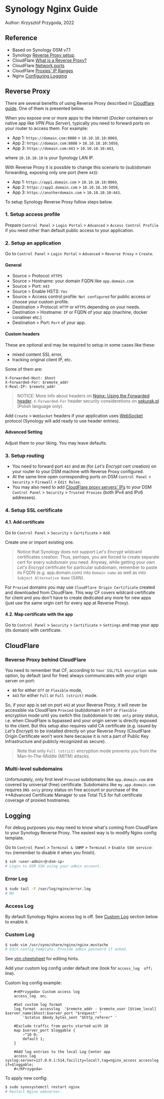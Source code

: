 # Synology Nginx Guide

Author: Krzysztof Przygoda, 2022

## Reference

[CloudFlare Reverse Proxy]: https://www.cloudflare.com/learning/cdn/glossary/reverse-proxy/

- Based on Synology DSM v7.1
- Synology [Reverse Proxy setup](https://kb.synology.com/en-us/DSM/help/DSM/AdminCenter/system_login_portal_advanced?version=7).
- CloudFlare [What is a Reverse Proxy?][CloudFlare Reverse Proxy]
- CloudFlare [Network ports](https://developers.cloudflare.com/fundamentals/get-started/reference/network-ports/)
- CloudFlare [Proxies' IP Ranges](https://www.cloudflare.com/en-gb/ips/)
- Nginx [Configuring Logging](https://docs.nginx.com/nginx/admin-guide/monitoring/logging/)

## Reverse Proxy

There are several benefits of using Reverse Proxy described in [Cloudflare guide][CloudFlare Reverse Proxy]. One of them is presented below.

When you expose one or more apps to the Internet (*Docker* containers or native app like *VPN Plus Server*), typically you need to forward ports on your router to access them. For example:
- App 1: `https://domain.com:8080` > `10.10.10.10:8069`,
- App 2: `https://domain.com:8088` > `10.10.10.10:5050`,
- App 3: `https://domain.com:443` > `10.10.10.10:443`,

where `10.10.10.10` is your Synology LAN IP.

With Reverse Proxy it is possible to change this scenario to (sub)domain forwarding, exposing only one port (here `443`):
- App 1: `https://app1.domain.com` > `10.10.10.10:8069`,
- App 2: `https://app2.domain.com` > `10.10.10.10:5050`,
- App 3: `https://anotherdomain.com` > `10.10.10.10:443`.

To setup Synology Reverse Proxy follow steps below.

### 1. Setup access profile
Prepare `Control Panel` > `Login Portal` > `Advanced` > `Access Control Profile` if you need other than default public access to your application.

### 2. Setup an application
Go to `Control Panel` > `Login Portal` > `Advanced` > `Reverse Proxy` > `Create`.

#### General

 - Source > Protocol: `HTTPS`
 - Source > Hostname: your domain FQDN like `app.domain.com`
 - Source > Port: `443`
 - Source > Enable HSTS: `Yes`
 - Source > Access control profile: `Not configured` for public access or choose your custom profile.
 - Destination > Protocol: `HTTP` or `HTTPS` depending on your needs.
 - Destination > Hostname: `IP` or FQDN of your app (machine, docker conatiner etc.)
 - Destination > Port: `Port` of your app.

#### Custom headers
These are optional and may be required to setup in some cases like these:
- mixed content SSL error,
- tracking original client IP, etc.

Some of them are:
```
X-Forwarded-Host: $host
X-Forwarded-For: $remote_addr
X-Real-IP: $remote_addr
```
> NOTICE: More info about headers on [Nginx: Using the Forwarded header](https://www.nginx.com/resources/wiki/start/topics/examples/forwarded/). `X-Forwarded-For` header security consideretions on [sekurak.pl](https://sekurak.pl/naglowek-x-forwarded-for-problemy-bezpieczenstwa/) (Polish language only).

Add `Create` > `WebSocket` headers if your application uses [WebSocket](https://en.wikipedia.org/wiki/WebSocket) protocol (Synology will add ready to use header entries).

#### Advanced Setting
Adjust them to your liking. You may leave defaults.

### 3. Setup routing
- You need to forward port `443` and `80` (for *Let's Encrypt* cert creation) on your router to your DSM machine with Reverse Proxy configured.
- At the same time open corresponding ports on DSM `Control Panel` > `Security` > `Firewall` > `Edit Rules`.
- You may also need to add [CloudFlare proxy servers' IPs](https://www.cloudflare.com/ips/) to your DSM `Control Panel` > `Security` > `Trusted Proxies` (both IPv4 and IPv6 addresses).

### 4. Setup SSL certificate

#### 4.1. Add certificate
Go to `Control Panel` > `Security` > `Certificate` > `Add`.

Create one or import existing one.

> Notice that Synology does not support *Let's Encrypt* wildcard certificates creation. Thus, perhaps, you are forced to create separate cert for every subdomain you need. Anyway, while getting your own *Let's Encrypt* certificate for particular subdomain, remember to paste its FQDN (e.g. app.domain.com) into `Domain name` as well as into `Subject Alternative Name` (SAN).

For `Proxied` domains you may use `CloudFlare Origin Certificate` created and downloaded from CloudFlare. This way CF covers wildcard certificate for client and you don't have to create dedicated any more for new apps (just use the same orgin cert for every app at Reverse Proxy).

#### 4.2. Map certificate with the app
Go to `Control Panel` > `Security` > `Certificate` > `Settings` and map your app (its domain) with certificate.

## CloudFlare

### Reverse Proxy behind CloudFlare
You need to remember that CF, according to `Your SSL/TLS encryption mode` option, by default (and for free) always communicates with your origin server on port:
- `80` for either `Off` or `Flexible` mode,
- `443` for either `Full` or `Full (strict)` mode. 

So, if your app is set on port `443` at your Reverse Proxy, it will never be accessible via CloudFlare `Proxied` (sub)domain in `Off` or `Flexible` encryption mode until you switch this (sub)domain to `DNS only` proxy status, i.e. when CloudFlare is bypassed and your origin server is directly exposed to the client. But this setup also requires valid CA certificate (e.g. issued by *Let's Encrypt*) to be installed directly on your Reverse Proxy (CloudFlare Origin Certificate won't work here because it is not a part of Public Key Infrastructure and publicly recognized as secure).

> Note that only `Full (strict)` encryption mode prevents you from the Man-In-The-Middle (MITM) attacks.

### Multi-level subdomains
Unfortunately, only first level `Proxied` subdomains like `app.domain.com` are covered by universal (free) certificate.
Subdomains like `my.app.domain.com` requires `DNS only` proxy status on free account or purchase of the **Advanced Certificate Manager to use Total TLS for full certificate coverage of proxied hostnames.

## Logging

For debug purposes you may need to know what's coming from CloudFlare to your Synology Reverse Proxy.
The easiest way is to modify Nginx config template.

Go to `Control Panel` > `Terminal & SNMP` > `Terminal` > `Enable SSH service`: `Yes` (remember to disable it when you finish).

```bash
$ ssh <user-admin>@<dsm-ip>
# Login to DSM SSH using your admin account.
```

### Error Log
```bash
$ sudo tail -F /var/log/nginx/error.log
# Mo
```

### Access Log
By default Synology Nginx access log is off. See [Custom Log](#custom-log) section below to enable it.

### Custom Log
```bash
$ sudo vim /usr/syno/share/nginx/nginx.mustache
# Edit config template. Provide admin password if asked.
```
See [vim cheetsheet](https://devhints.io/vim) for editing hints.

Add your custom log config under default one (look for `access_log  off;` line).

Custom log config example:
```nginx
    #<KPrzygoda> Custom access log
    access_log  on;

    #Set custom log format
    log_format  accesslog  '$remote_addr - $remote_user [$time_local] $server_name|$host:$server_port "$request" '
        '$status $body_bytes_sent "$http_referer" '
    
    #Exclude traffic from ports started with 10
    map $server_port $loggable {
        ~^10 0;
        default 1;
    }

    #Add log entries to the local Log Center app
    access_log  syslog:server=127.0.0.1:514,facility=local7,tag=nginx_access accesslog if=$loggable;
    #</KPrzygoda>
```
To apply new config:
```bash
$ sudo synosystemctl restart nginx
# Restart Nginx webserver.
```
